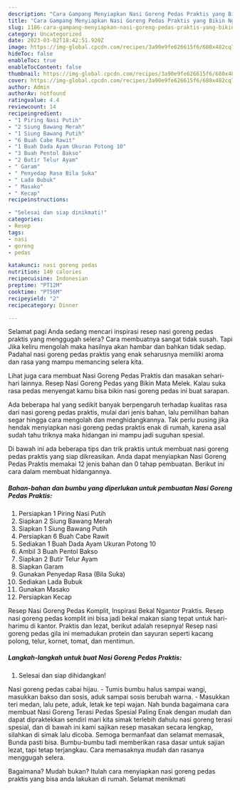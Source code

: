 ```yaml
---
description: "Cara Gampang Menyiapkan Nasi Goreng Pedas Praktis yang Bikin Ngiler, Buat Buka Puasa Bisa Manjain Lidah"
title: "Cara Gampang Menyiapkan Nasi Goreng Pedas Praktis yang Bikin Ngiler, Buat Buka Puasa Bisa Manjain Lidah"
slug: 1186-cara-gampang-menyiapkan-nasi-goreng-pedas-praktis-yang-bikin-ngiler-buat-buka-puasa-bisa-manjain-lidah
category: Uncategorized
date: 2023-03-02T18:42:51.920Z
image: https://img-global.cpcdn.com/recipes/3a90e9fe626615f6/680x482cq70/nasi-goreng-pedas-praktis-foto-resep-utama.jpg
hideToc: false
enableToc: true
enableTocContent: false
thumbnail: https://img-global.cpcdn.com/recipes/3a90e9fe626615f6/680x482cq70/nasi-goreng-pedas-praktis-foto-resep-utama.jpg
cover: https://img-global.cpcdn.com/recipes/3a90e9fe626615f6/680x482cq70/nasi-goreng-pedas-praktis-foto-resep-utama.jpg
author: Admin
authorAv: notfound
ratingvalue: 4.4
reviewcount: 14
recipeingredient:
- "1 Piring Nasi Putih"
- "2 Siung Bawang Merah"
- "1 Siung Bawang Putih"
- "6 Buah Cabe Rawit"
- "1 Buah Dada Ayam Ukuran Potong 10"
- "3 Buah Pentol Bakso"
- "2 Butir Telur Ayam"
- " Garam"
- " Penyedap Rasa Bila Suka"
- " Lada Bubuk"
- " Masako"
- " Kecap"
recipeinstructions:

- "Selesai dan siap dinikmati!"
categories:
- Resep
tags:
- nasi
- goreng
- pedas

katakunci: nasi goreng pedas 
nutrition: 140 calories
recipecuisine: Indonesian
preptime: "PT12M"
cooktime: "PT56M"
recipeyield: "2"
recipecategory: Dinner

---
```



Selamat pagi Anda sedang mencari inspirasi resep nasi goreng pedas praktis yang menggugah selera? Cara membuatnya sangat tidak susah. Tapi Jika keliru mengolah maka hasilnya akan hambar dan bahkan tidak sedap. Padahal nasi goreng pedas praktis yang enak seharusnya memiliki aroma dan rasa yang mampu memancing selera kita.


Lihat juga cara membuat Nasi Goreng Pedas Praktis dan masakan sehari-hari lainnya. Resep Nasi Goreng Pedas yang Bikin Mata Melek. Kalau suka rasa pedas menyengat kamu bisa bikin nasi goreng pedas ini buat sarapan.

Ada beberapa hal yang sedikit banyak berpengaruh terhadap kualitas rasa dari nasi goreng pedas praktis, mulai dari jenis bahan, lalu pemilihan bahan segar hingga cara mengolah dan menghidangkannya. Tak perlu pusing jika hendak menyiapkan nasi goreng pedas praktis enak di rumah, karena asal sudah tahu triknya maka hidangan ini mampu jadi suguhan spesial.


Di bawah ini ada beberapa tips dan trik praktis untuk membuat nasi goreng pedas praktis yang siap dikreasikan. Anda dapat menyiapkan Nasi Goreng Pedas Praktis memakai 12 jenis bahan dan 0 tahap pembuatan. Berikut ini cara dalam membuat hidangannya.

<!--inarticleads1-->

##### Bahan-bahan dan bumbu yang diperlukan untuk pembuatan Nasi Goreng Pedas Praktis:

1. Persiapkan 1 Piring Nasi Putih
1. Siapkan 2 Siung Bawang Merah
1. Siapkan 1 Siung Bawang Putih
1. Persiapkan 6 Buah Cabe Rawit
1. Sediakan 1 Buah Dada Ayam Ukuran Potong 10
1. Ambil 3 Buah Pentol Bakso
1. Siapkan 2 Butir Telur Ayam
1. Siapkan  Garam
1. Gunakan  Penyedap Rasa (Bila Suka)
1. Sediakan  Lada Bubuk
1. Gunakan  Masako
1. Persiapkan  Kecap


Resep Nasi Goreng Pedas Komplit, Inspirasi Bekal Ngantor Praktis. Resep nasi goreng pedas komplit ini bisa jadi bekal makan siang tepat untuk hari-harimu di kantor. Praktis dan lezat, berikut adalah resepnya! Resep nasi goreng pedas gila ini memadukan protein dan sayuran seperti kacang polong, telur, kornet, tomat, dan mentimun. 

<!--inarticleads2-->

##### Langkah-langkah untuk buat Nasi Goreng Pedas Praktis:


1. Selesai dan siap dihidangkan!

Nasi goreng pedas cabai hijau. - Tumis bumbu halus sampai wangi, masukkan bakso dan sosis, aduk sampai sosis berubah warna. - Masukkan teri medan, lalu pete, aduk, letak ke tepi wajan. Nah bunda bagaimana cara membuat Nasi Goreng Terasi Pedas Spesial Paling Enak dengan mudah dan dapat dipraktekkan sendiri mari kita simak terlebih dahulu nasi goreng terasi spesial, dan di bawah ini kami sajikan resep masakan secara lengkap, silahkan di simak lalu dicoba. Semoga bermanfaat dan selamat memasak, Bunda pasti bisa. Bumbu-bumbu tadi memberikan rasa dasar untuk sajian lezat, tapi tetap terjangkau. Cara memasaknya mudah dan rasanya menggugah selera. 

Bagaimana? Mudah bukan? Itulah cara menyiapkan nasi goreng pedas praktis yang bisa anda lakukan di rumah. Selamat menikmati
